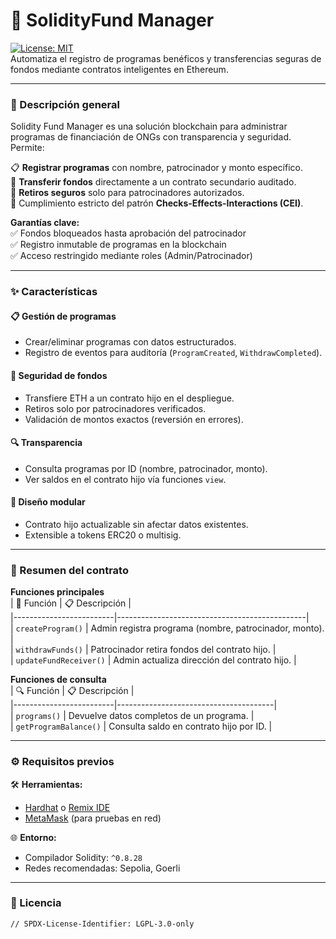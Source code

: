 >

# 🚀 SolidityFund Manager  
[![License: MIT](https://img.shields.io/badge/License-MIT-blue.svg)](https://opensource.org/licenses/MIT)  
Automatiza el registro de programas benéficos y transferencias seguras de fondos mediante contratos inteligentes en Ethereum.  

---

### 📝 Descripción general  
Solidity Fund Manager es una solución blockchain para administrar programas de financiación de ONGs con transparencia y seguridad. Permite:  

📋 **Registrar programas** con nombre, patrocinador y monto específico.  
💸 **Transferir fondos** directamente a un contrato secundario auditado.  
🔐 **Retiros seguros** solo para patrocinadores autorizados.  
🔄 Cumplimiento estricto del patrón **Checks-Effects-Interactions (CEI)**.  

**Garantías clave:**  
✅ Fondos bloqueados hasta aprobación del patrocinador  
✅ Registro inmutable de programas en la blockchain  
✅ Acceso restringido mediante roles (Admin/Patrocinador)  

---

### ✨ Características  

#### 📋 Gestión de programas  
- Crear/eliminar programas con datos estructurados.  
- Registro de eventos para auditoría (`ProgramCreated`, `WithdrawCompleted`).  

#### 💸 Seguridad de fondos  
- Transfiere ETH a un contrato hijo en el despliegue.  
- Retiros solo por patrocinadores verificados.  
- Validación de montos exactos (reversión en errores).  

#### 🔍 Transparencia  
- Consulta programas por ID (nombre, patrocinador, monto).  
- Ver saldos en el contrato hijo vía funciones `view`.  

#### 🧩 Diseño modular  
- Contrato hijo actualizable sin afectar datos existentes.  
- Extensible a tokens ERC20 o multisig.  

---

### 📖 Resumen del contrato  

**Funciones principales**  
| 🔧 Función               | 📋 Descripción                                  |  
|-------------------------|-----------------------------------------------|  
| `createProgram()`        | Admin registra programa (nombre, patrocinador, monto). |  
| `withdrawFunds()`        | Patrocinador retira fondos del contrato hijo. |  
| `updateFundReceiver()`   | Admin actualiza dirección del contrato hijo. |  

**Funciones de consulta**  
| 🔍 Función              | 📋 Descripción                          |  
|-------------------------|---------------------------------------|  
| `programs()`            | Devuelve datos completos de un programa. |  
| `getProgramBalance()`   | Consulta saldo en contrato hijo por ID. |  

---

### ⚙️ Requisitos previos  

🛠️ **Herramientas:**  
- [Hardhat](https://hardhat.org/) o [Remix IDE](https://remix.ethereum.org/)  
- [MetaMask](https://metamask.io/) (para pruebas en red)  

🌐 **Entorno:**  
- Compilador Solidity: `^0.8.28`  
- Redes recomendadas: Sepolia, Goerli  

---

### 📄 Licencia  
```solidity
// SPDX-License-Identifier: LGPL-3.0-only
